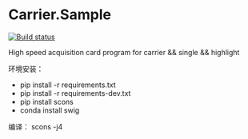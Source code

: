 # Carrier.Sample

[![Build status](https://ci.appveyor.com/api/projects/status/b5bhppulnj3kiyhq?svg=true)](https://ci.appveyor.com/project/Wingsgo/carrier-sample-ll7i4)


High speed acquisition card program for carrier && single && highlight

环境安装：
 - pip install -r requirements.txt
 - pip install -r requirements-dev.txt
 - pip install scons
 - conda install swig
 
编译：
   scons -j4
